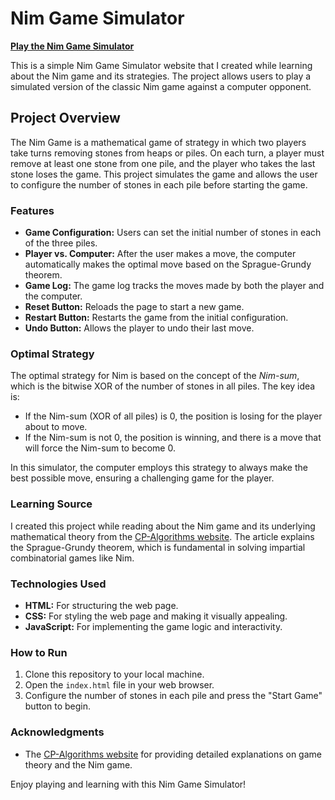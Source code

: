 # Nim Game Simulator

[**Play the Nim Game Simulator**](https://TheViking733n.github.io/nim-game)

This is a simple Nim Game Simulator website that I created while learning about the Nim game and its strategies. The project allows users to play a simulated version of the classic Nim game against a computer opponent.

## Project Overview

The Nim Game is a mathematical game of strategy in which two players take turns removing stones from heaps or piles. On each turn, a player must remove at least one stone from one pile, and the player who takes the last stone loses the game. This project simulates the game and allows the user to configure the number of stones in each pile before starting the game.

### Features

- **Game Configuration:** Users can set the initial number of stones in each of the three piles.
- **Player vs. Computer:** After the user makes a move, the computer automatically makes the optimal move based on the Sprague-Grundy theorem.
- **Game Log:** The game log tracks the moves made by both the player and the computer.
- **Reset Button:** Reloads the page to start a new game.
- **Restart Button:** Restarts the game from the initial configuration.
- **Undo Button:** Allows the player to undo their last move.

### Optimal Strategy

The optimal strategy for Nim is based on the concept of the *Nim-sum*, which is the bitwise XOR of the number of stones in all piles. The key idea is:

- If the Nim-sum (XOR of all piles) is 0, the position is losing for the player about to move.
- If the Nim-sum is not 0, the position is winning, and there is a move that will force the Nim-sum to become 0.

In this simulator, the computer employs this strategy to always make the best possible move, ensuring a challenging game for the player.

### Learning Source

I created this project while reading about the Nim game and its underlying mathematical theory from the [CP-Algorithms website](https://cp-algorithms.com/game_theory/sprague-grundy-nim.html). The article explains the Sprague-Grundy theorem, which is fundamental in solving impartial combinatorial games like Nim.

### Technologies Used

- **HTML:** For structuring the web page.
- **CSS:** For styling the web page and making it visually appealing.
- **JavaScript:** For implementing the game logic and interactivity.

### How to Run

1. Clone this repository to your local machine.
2. Open the `index.html` file in your web browser.
3. Configure the number of stones in each pile and press the "Start Game" button to begin.

### Acknowledgments

- The [CP-Algorithms website](https://cp-algorithms.com) for providing detailed explanations on game theory and the Nim game.
  
Enjoy playing and learning with this Nim Game Simulator!
